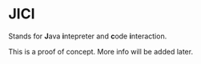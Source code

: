 # JICI #

Stands for <strong>J</strong>ava <strong>i</strong>ntepreter and <strong>c</strong>ode <strong>i</strong>nteraction.

This is a proof of concept. More info will be added later.
